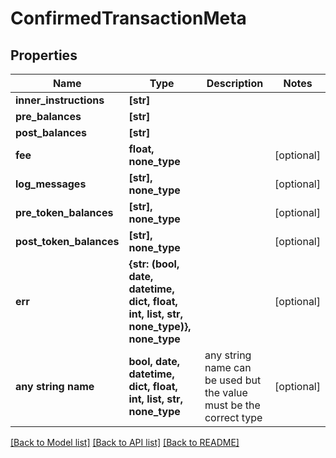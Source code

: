 # ConfirmedTransactionMeta


## Properties
Name | Type | Description | Notes
------------ | ------------- | ------------- | -------------
**inner_instructions** | **[str]** |  | 
**pre_balances** | **[str]** |  | 
**post_balances** | **[str]** |  | 
**fee** | **float, none_type** |  | [optional] 
**log_messages** | **[str], none_type** |  | [optional] 
**pre_token_balances** | **[str], none_type** |  | [optional] 
**post_token_balances** | **[str], none_type** |  | [optional] 
**err** | **{str: (bool, date, datetime, dict, float, int, list, str, none_type)}, none_type** |  | [optional] 
**any string name** | **bool, date, datetime, dict, float, int, list, str, none_type** | any string name can be used but the value must be the correct type | [optional]

[[Back to Model list]](../README.md#documentation-for-models) [[Back to API list]](../README.md#documentation-for-api-endpoints) [[Back to README]](../README.md)


